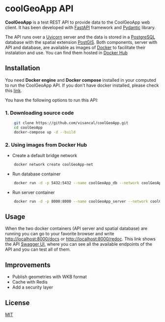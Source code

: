 # coolGeoApp API

**CoolGeoApp** is a test REST API to provide data to the CoolGeoApp web client.
It has been developed with [FastAPI](https://fastapi.tiangolo.com/) framework and [Pydantic](https://pydantic-docs.helpmanual.io/) library.

The API runs over a [Uvicorn](https://www.uvicorn.org/) server and the data is stored in a [PostgreSQL](https://www.postgresql.org/) database with the spatial extension [PostGIS](https://postgis.net/).
Both components, server with API and database, are available as images of [Docker](https://www.docker.com/) to facilitate their instalation and use. You can find them hosted in [Docker Hub](https://hub.docker.com/r/visancal/coolgeoapp/tags)


## Installation

You need **Docker engine** and **Docker compose** installed in your computed to run the CoolGeoApp API. If you don't have docker installed, please check this [link](https://docs.docker.com/engine/install/).

You have the following options to run this API:

### 1. Downloading source code

```bash
    git clone https://github.com/visancal/coolGeoApp.git
    cd coolGeoApp
    docker-compose up -d --build
```
### 2. Using images from Docker Hub

* Create a default bridge network
  
```bash
    docker network create coolGeoApp-net
```

* Run database container 
  
```bash
    docker run -d -p 5432:5432 --name coolGeoApp_db --network coolGeoApp-net visancal/coolgeoapp:db
```
* Run server container
  
```bash
    docker run -d -p 8000:8000 --name coolGeoApp_server --network coolGeoApp-net visancal/coolgeoapp:server
```

## Usage

When the two docker containers (API server and spatial database) are running you can go to your favorite browser and write [http://localhost:8000/docs](http://localhost:8000/docs) or [http://localhost:8000/redoc](http://localhost:8000/redoc).
This link shows the API [Swagger UI](https://swagger.io/), where you can see all the available endpoints of the API and you can test all of them.  

## Improvements
* Publish geometries with WKB format
* Cache with Redis
* Add a security layer

## License
[MIT](https://choosealicense.com/licenses/mit/)